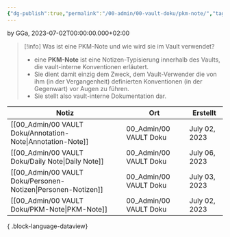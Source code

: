 ```yaml
---
{"dg-publish":true,"permalink":"/00-admin/00-vault-doku/pkm-note/","tags":["class/admin"],"noteIcon":""}
---
```


by GGa, 2023-07-02T00:00:00.000+02:00 

> [!info] Was ist eine PKM-Note und wie wird sie im Vault verwendet?
> - eine **PKM-Note** ist eine Notizen-Typisierung innerhalb des Vaults, die vault-interne Konventionen erläutert. 
> - Sie dient damit einzig dem Zweck, dem Vault-Verwender die von ihm (in der Vergangenheit) definierten Konventionen (in der Gegenwart) vor Augen zu führen. 
> - Sie stellt also vault-interne Dokumentation dar.

| Notiz                                                            | Ort                    | Erstellt      |
| ---------------------------------------------------------------- | ---------------------- | ------------- |
| [[00_Admin/00 VAULT Doku/Annotation-Note\|Annotation-Note]]   | 00_Admin/00 VAULT Doku | July 02, 2023 |
| [[00_Admin/00 VAULT Doku/Daily Note\|Daily Note]]             | 00_Admin/00 VAULT Doku | July 06, 2023 |
| [[00_Admin/00 VAULT Doku/Personen-Notizen\|Personen-Notizen]] | 00_Admin/00 VAULT Doku | July 03, 2023 |
| [[00_Admin/00 VAULT Doku/PKM-Note\|PKM-Note]]                 | 00_Admin/00 VAULT Doku | July 02, 2023 |

{ .block-language-dataview}


